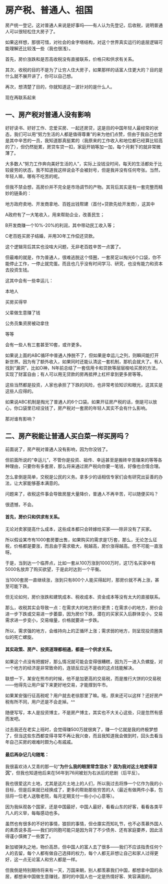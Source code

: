 # 房产税、普通人、祖国

房产统一登记，这对普通人来说是好事吗——有人认为先登记，后收税，说明普通人可以很轻松住大房子了。

如果这样想，那很可惜，对社会的金字塔结构，对这个世界真实运行的底层逻辑可能理解还比较浅一些（我也很浅）。

首先，房价涨跌和是否高收税没有直接联系，价格只和供求有关系。

其次，收税的目的不是为了让穷人住大房子，如果那样的话富人住更大的？目的是什么就不展开讲了，你可以自己想。

再次，想清楚了目的，你就知道这一波针对的是什么人。

现在再联系起来

## 一、房产税对普通人没有影响 <a href="#yi-fang-chan-shui-dui-pu-tong-ren-mei-you-ying-xiang" id="yi-fang-chan-shui-dui-pu-tong-ren-mei-you-ying-xiang"></a>

好好读书、好好工作、恋爱买房、一起还房贷，这是目的中国年轻人最经常的状态，我们可以用“努力生活的人都是值得尊重”的来为他们点赞，但由于我自己也曾是其中辛苦的一员，我知道那真挺累的（我原来的工作收入和地位都已经算比较高的了），但仍然挺累，房贷车贷一扣，家庭开销等加一加，每个月剩下的就非常微薄了。

大多数人“努力工作奔向美好生活的人”，实际上没钱没时间，每天的生活都处于比较疲劳的状态，我不知道我这样说会不会被封号，但是我并没有任何夸张。当然，年轻人嘛，哪有不吃苦的呢。

但我不禁会想，高房价并不完全是市场调节的产物。其背后其实是有一套完整而精妙的链条的：

地方政府卖地、开发商拿地、百姓出钱帮建（首付+贷款先给开发商），这其中

A政府有了一大笔收入，用来帮助企业，改善民生；

B开发商赚一个10%-20%的利润，其中带动民工收入等；

C老百姓买房子结婚，并用30年工作偿还贷款。

这个逻辑背后其实也没啥大问题，无非老百姓辛苦一点罢了。

但最难的就是，作为普通人，很难逃脱这个怪圈，一套房足以掏光6个口袋，你不能停止工作，一停止就完蛋。而且也几乎没有时间学习、研究，也没有能力和资本去投资生钱。

这其中会有一些幸运儿：

本地人

买房买得早

父辈做生意赚了钱

公务员集资房被动拿住

等等

会有一些人有三套甚至10套，或许更多。

如果说上面的ABC循环中普通人挣脱不了，但如果是幸运儿之列，则瞬间能打开新世界。因为有了额外收入，如果同时还能认清这一套机制，那机会就大了。有人找到“漏洞”，比如O神，N年前总结了一套信用卡和贷款等层层梭哈买房的方法，实现了财富自由；有人可以用无贷款的房再抵押上杠杆拿到更多房等等。

这些当然都是投资，人家也承担了下跌的风险，也非常考验知识和眼光，这其实是这些人应得的。

如果说ABC机制是掏光了普通人的6个口袋。如果开征房产税的话，倒是可以放心，你口袋里已经没钱了，房产税对一套房的年轻人其实不会有什么影响。

那对谁有影响？

## 二、房产税能让普通人买白菜一样买房吗？ <a href="#er-fang-chan-shui-neng-rang-pu-tong-ren-mai-bai-cai-yi-yang-mai-fang-ma" id="er-fang-chan-shui-neng-rang-pu-tong-ren-mai-bai-cai-yi-yang-mai-fang-ma"></a>

前面说了，房产税对普通人没有影响，因为你没钱了。

但前面所说的“幸运儿”，不管你是投资、祖传、幸运甚至是搬砖辛苦赚来的等等各种理由，只要你有多套房，那么将来通过房产税向你要一笔钱，好像也合情合理。

怎么拿倒是简单，交税是公民的义务。拿多少的话相信专家们会有研究出妥善的办法，让大家能够基本满意的。

问题来了，收税这件事会导致房屋大量降价，普通人不再辛苦，可以随便买吗？

很遗憾，不会。

#### 首先，房价只和供求有关系。 <a href="#shou-xian-fang-jia-zhi-he-gong-qiu-you-guan-xi" id="shou-xian-fang-jia-zhi-he-gong-qiu-you-guan-xi"></a>

无论对卖家提高什么成本，这些成本都只会转嫁给买家——除非没有了买家。

所以假设某市有1000套房要出售，如果购买的需求是1万套，那么，无论怎么征税，价格都是要涨，而且由于需求极大，税越高，房价涨得越高。但不可能一直涨呀。

于是，当到达一个临界点，比如一套从100万涨到1000万时，这1万名买家中有5000名放弃了购买欲望，于是此时达到一个平衡。

当1000套房一直继续涨，涨到只有800个人能买得起时，那房价就不再上涨，甚至可能下跌。

但无论如何，房价涨跌和建筑成本、税收成本、资金成本等没有太大的直接联系。

那么，收税其实会导致一点：在需求大的地方房价更贵；在需求小的地方，房价会进一步下跌或交易进一步萎靡，因为房价下跌，潜在的买家买入后群体变小，交易需求进一步变小，交易缩量，价格就要进一步跌。

所以，需求强的地方，会维持向上的正循环上涨；需求弱的地方，则呈现投资圈类似的死亡螺旋。

#### 其实政策、房产、投资道理都相通，都是一个供求关系。 <a href="#qi-shi-zheng-ce-fang-chan-tou-zi-dao-li-du-xiang-tong-du-shi-yi-ge-gong-qiu-guan-xi" id="qi-shi-zheng-ce-fang-chan-tou-zi-dao-li-du-xiang-tong-du-shi-yi-ge-gong-qiu-guan-xi"></a>

如果这个点没有把握好，那么情况就可能会变得很糟糕，因为万一进入负螺旋，对一个地方的经济是非常致命的，连锁反应远不是收的这点钱能解决。

联想一下，某安在熊市的时候，他不是加更高的交易税，而是推行大饼的0交易税——他得先让用户留下来更好地交易，才能撑到牛市。

如果某安强行征高税呢？用户就去老徐那里了嘛。哦，原来还可以这样？还好房产税有所不同，用户还是不会走掉。^^

随便写写，本人是投资博主，不是房产博主，其实也不大关心这些，只是忽然有感而发吧。

过去我还在老实上班时，会觉得赚500万就很爽了，赚一个亿就是我的终极梦想了，但当这些东西都变得寻常不再让我兴奋，而且我知道我会做到时，回头去看当年自己买房的艰难时颇为心有戚戚。

#### 最后再杂记几句随笔： <a href="#zui-hou-zai-za-ji-ji-ju-sui-bi" id="zui-hou-zai-za-ji-ji-ju-sui-bi"></a>

我很喜欢诗人艾青的那一句“**为什么我的眼里常含泪水？ 因为我对这土地爱得深沉**”，但我也知道他后来在56年到76间被划为右派后的悲剧（后平反）。

我也很爱这片土地，尤其是这片土地上的人们，所以我过去将挣一个亿作为我的小目标，但是后来就已经换成了，更多的帮助那些穷苦的人（最近有做两件小事，包括将一位老人送敬老院，每月定期支付一些小小心意等）。

因为我纵观各个国家，还是中国最好，中国人最好，看看山东的好客，看看各类平凡人的义举，每每感动也多。

虽然也有很多的不好的事情，狼狈的事情，但仓廪实而知礼节，也不必羡慕外国人的素质说多高——我们的同胞可能只是因为背了不少债务、还有家庭要养，因此活得谨小慎微了一些罢了。

新加坡弹丸之地，物价高昂，但中国人的富人去了很多——我们不应该指责任何个人的去留，每个人都有做自己选择的权力，每个人都无非想让自己和家人过得更好，这一点无论富人和穷人都是一样。

但我倒是特别期待将来有一天，万国来朝，别人都羡慕我们中国，都想拿中国的永居，都想来中国做生意赚钱，那时的中国人也一定是热情好客、笑容满面的。
